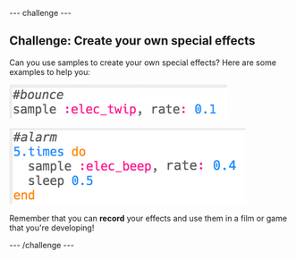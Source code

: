 \--- challenge \---

## Challenge: Create your own special effects

Can you use samples to create your own special effects? Here are some examples to help you:

![لقطة شاشة](images/effects-bounce.png)

![لقطة الشاشة](images/effects-alarm.png)

Remember that you can **record** your effects and use them in a film or game that you're developing!

\--- /challenge \---